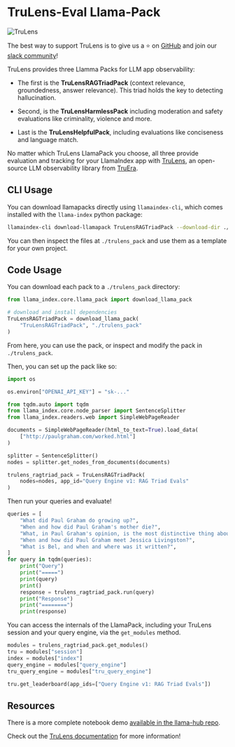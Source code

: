 # TruLens-Eval Llama-Pack

![TruLens](https://www.trulens.org/assets/images/Neural_Network_Explainability.png)

The best way to support TruLens is to give us a ⭐ on [GitHub](https://www.github.com/truera/trulens) and join our [slack community](https://communityinviter.com/apps/aiqualityforum/josh)!

TruLens provides three Llamma Packs for LLM app observability:

- The first is the **TruLensRAGTriadPack** (context relevance, groundedness, answer relevance). This triad holds the key to detecting hallucination.

- Second, is the **TruLensHarmlessPack** including moderation and safety evaluations like criminality, violence and more.

- Last is the **TruLensHelpfulPack**, including evaluations like conciseness and language match.

No matter which TruLens LlamaPack you choose, all three provide evaluation and tracking for your LlamaIndex app with [TruLens](https://github.com/truera/trulens), an open-source LLM observability library from [TruEra](https://www.truera.com/).

## CLI Usage

You can download llamapacks directly using `llamaindex-cli`, which comes installed with the `llama-index` python package:

```bash
llamaindex-cli download-llamapack TruLensRAGTriadPack --download-dir ./trulens_pack
```

You can then inspect the files at `./trulens_pack` and use them as a template for your own project.

## Code Usage

You can download each pack to a `./trulens_pack` directory:

```python
from llama_index.core.llama_pack import download_llama_pack

# download and install dependencies
TruLensRAGTriadPack = download_llama_pack(
    "TruLensRAGTriadPack", "./trulens_pack"
)
```

From here, you can use the pack, or inspect and modify the pack in `./trulens_pack`.

Then, you can set up the pack like so:

```python
import os

os.environ["OPENAI_API_KEY"] = "sk-..."

from tqdm.auto import tqdm
from llama_index.core.node_parser import SentenceSplitter
from llama_index.readers.web import SimpleWebPageReader

documents = SimpleWebPageReader(html_to_text=True).load_data(
    ["http://paulgraham.com/worked.html"]
)

splitter = SentenceSplitter()
nodes = splitter.get_nodes_from_documents(documents)

trulens_ragtriad_pack = TruLensRAGTriadPack(
    nodes=nodes, app_id="Query Engine v1: RAG Triad Evals"
)
```

Then run your queries and evaluate!

```python
queries = [
    "What did Paul Graham do growing up?",
    "When and how did Paul Graham's mother die?",
    "What, in Paul Graham's opinion, is the most distinctive thing about YC?",
    "When and how did Paul Graham meet Jessica Livingston?",
    "What is Bel, and when and where was it written?",
]
for query in tqdm(queries):
    print("Query")
    print("=====")
    print(query)
    print()
    response = trulens_ragtriad_pack.run(query)
    print("Response")
    print("========")
    print(response)
```

You can access the internals of the LlamaPack, including your TruLens session and your query engine, via the `get_modules` method.

```python
modules = trulens_ragtriad_pack.get_modules()
tru = modules["session"]
index = modules["index"]
query_engine = modules["query_engine"]
tru_query_engine = modules["tru_query_engine"]
```

```python
tru.get_leaderboard(app_ids=["Query Engine v1: RAG Triad Evals"])
```

## Resources

There is a more complete notebook demo [available in the llama-hub repo](https://github.com/run-llama/llama-hub/blob/main/llama_hub/llama_packs/trulens_eval_packs/trulens_eval_llama_packs.ipynb).

Check out the [TruLens documentation](https://www.trulens.org/trulens_eval/install/) for more information!
